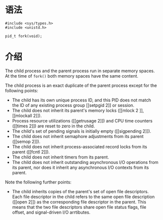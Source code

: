 # 语法
```
#include <sys/types.h>
#include <unistd.h>

pid_t fork(void);
```
# 介绍
The child process and the parent process run in separate memory spaces. At the time of `fork()` both memory spaces have the same content. 

The child process is an exact duplicate of the parent process except for the following points:
- The child has its own unique process ID, and this PID does not match the ID of any existing process group [[setpgid 2]] or session.
- The child does not inherit its parent's memory locks ([[mlock 2 ]], [[mlockall 2]]).
- Process resource utilizations ([[getrusage 2]]) and CPU time counters ([[times 2]]) are reset to zero in the child.
- The child's set of pending signals is initially empty ([[sigpending 2]]).
- The child does not inherit semaphore adjustments from its parent ([[semop 2]]).
- The child does not inherit process-associated record locks from its parent ([[fcntl 2]]). 
- The child does not inherit timers from its parent.
- The child does not inherit outstanding asynchronous I/O operations from its parent, nor does it inherit any asynchronous I/O contexts from its parent.

Note the following further points:
- The child inherits copies of the parent's set of open file descriptors. Each file descriptor in the child refers to the same open file description ([[open 2]]) as the corresponding file descriptor in the parent. This means that the two file descriptors share open file status flags, file offset, and signal-driven I/O arrtibutes.
